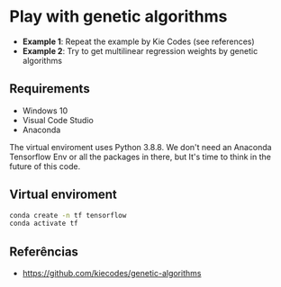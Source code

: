 # Play with genetic algorithms

- **Example 1**: Repeat the example by Kie Codes (see references)
- **Example 2**: Try to get multilinear regression weights by genetic algorithms

## Requirements

- Windows 10
- Visual Code Studio
- Anaconda

The virtual enviroment uses Python 3.8.8. We don't need an Anaconda Tensorflow Env or all the packages in there, but It's time to think in the future of this code.

## Virtual enviroment

```bash
conda create -n tf tensorflow
conda activate tf
```

## Referências

- https://github.com/kiecodes/genetic-algorithms

